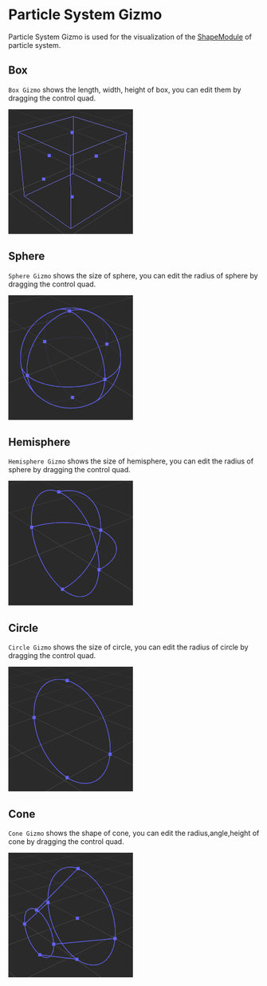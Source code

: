 # Particle System Gizmo

Particle System Gizmo is used for the visualization of the [ShapeModule](../../particle-system/emitter.md) of particle system.

## Box

`Box Gizmo` shows the length, width, height of box, you can edit them by dragging the control quad.

![particle box gizmo](images/particle-box-gizmo.png)

## Sphere

`Sphere Gizmo` shows the size of sphere, you can edit the radius of sphere by dragging the control quad.

![particle sphere gizmo](images/particle-sphere-gizmo.png)

## Hemisphere

`Hemisphere Gizmo` shows the size of hemisphere, you can edit the radius of sphere by dragging the control quad.

![particle hemisphere gizmo](images/particle-hemisphere-gizmo.png)

## Circle

`Circle Gizmo` shows the size of circle, you can edit the radius of circle by dragging the control quad.

![particle circle gizmo](images/particle-circle-gizmo.png)

## Cone

`Cone Gizmo` shows the shape of cone, you can edit the radius,angle,height of cone by dragging the control quad.

![particle cone gizmo](images/particle-cone-gizmo.png)
